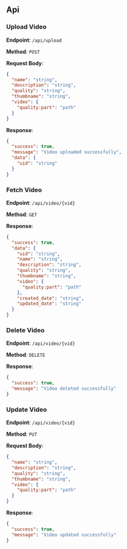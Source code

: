 ## Api 

### Upload Video

**Endpoint**: `/api/upload`

**Method**: `POST`

**Request Body**:
```json
{
  "name": "string",
  "description": "string",
  "quality": "string",
  "thumbname": "string",
  "video": {
    "quality:part": "path"
  }
}
```

**Response**:
```json
{
  "success": true,
  "message": "Video uploaded successfully",
  "data": {
    "uid": "string"
  }
}
```

### Fetch Video

**Endpoint**: `/api/video/{vid}`

**Method**: `GET`

**Response**:
```json
{
  "success": true,
  "data": {
    "uid": "string",
    "name": "string",
    "description": "string",
    "quality": "string",
    "thumbname": "string",
    "video": {
      "quality:part": "path"
    },
    "created_date": "string",
    "updated_date": "string"
  }
}
```

### Delete Video

**Endpoint**: `/api/video/{vid}`

**Method**: `DELETE`

**Response**:
```json
{
  "success": true,
  "message": "Video deleted successfully"
}
```

### Update Video

**Endpoint**: `/api/video/{vid}`

**Method**: `PUT`

**Request Body**:
```json
{
  "name": "string",
  "description": "string",
  "quality": "string",
  "thumbname": "string",
  "video": {
    "quality:part": "path"
  }
}
```

**Response**:
```json
{
  "success": true,
  "message": "Video updated successfully"
}
```